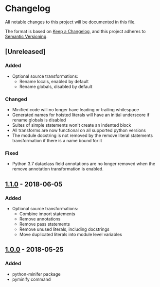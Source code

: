 # Changelog
All notable changes to this project will be documented in this file.

The format is based on [Keep a Changelog](https://keepachangelog.com/en/1.0.0/),
and this project adheres to [Semantic Versioning](https://semver.org/spec/v2.0.0.html).

## [Unreleased]
### Added
- Optional source transformations:
    - Rename locals, enabled by default
    - Rename globals, disabled by default

### Changed
- Minified code will no longer have leading or trailing whitespace
- Generated names for hoisted literals will have an initial underscore if rename globals is disabled
- Suites of simple statements won't create an indented block
- All transforms are now functional on all supported python versions
- The module docstring is not removed by the remove literal statements transformation if there is a name bound for it

### Fixed
- Python 3.7 dataclass field annotations are no longer removed when the remove annotation transformation is enabled.

## [1.1.0] - 2018-06-05
### Added
- Optional source transformations:
    - Combine import statements
    - Remove annotations
    - Remove pass statements
    - Remove unused literals, including docstrings
    - Move duplicated literals into module level variables

## [1.0.0] - 2018-05-25
### Added
- python-minifer package
- pyminify command

[1.2.0]: https://github.com/dflook/python-minifier/compare/1.1.0...HEAD
[1.1.0]: https://github.com/dflook/python-minifier/compare/1.0.0...1.1.0
[1.0.0]: https://github.com/dflook/python-minifier/tree/1.0.0
